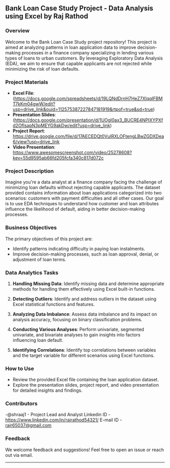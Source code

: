 ## Bank Loan Case Study Project - Data Analysis using Excel by Raj Rathod

### Overview
Welcome to the Bank Loan Case Study project repository! This project is aimed at analyzing patterns in loan application data to improve decision-making processes in a finance company specializing in lending various types of loans to urban customers. By leveraging Exploratory Data Analysis (EDA), we aim to ensure that capable applicants are not rejected while minimizing the risk of loan defaults.

### Project Materials
- **Excel File**: (https://docs.google.com/spreadsheets/d/19LQNdDrnH7HeZ7XlqqIFBMT7kKm04gwW/edit?usp=drive_link&ouid=112575387227847181919&rtpof=true&sd=true)
- **Presentation Slides**: (https://docs.google.com/presentation/d/1UOgl0ax3_BUCRE4NPIXYPXfd2OflsapN3pMEYG9akDw/edit?usp=drive_link)
- **Project Report**: https://drive.google.com/file/d/17AECEDQt0VulRXLOFtengLBwZGDXDea6/view?usp=drive_link
- **Video Presentation**: https://www.awesomescreenshot.com/video/25278608?key=55d9595ab66fd205fcfa340c817d072c

### Project Description
Imagine you're a data analyst at a finance company facing the challenge of minimizing loan defaults without rejecting capable applicants. The dataset provided contains information about loan applications categorized into two scenarios: customers with payment difficulties and all other cases. Our goal is to use EDA techniques to understand how customer and loan attributes influence the likelihood of default, aiding in better decision-making processes.

### Business Objectives
The primary objectives of this project are:
- Identify patterns indicating difficulty in paying loan instalments.
- Improve decision-making processes, such as loan approval, denial, or adjustment of loan terms.

### Data Analytics Tasks
1. **Handling Missing Data**: Identify missing data and determine appropriate methods for handling them effectively using Excel built-in functions.
   
2. **Detecting Outliers**: Identify and address outliers in the dataset using Excel statistical functions and features.
   
3. **Analyzing Data Imbalance**: Assess data imbalance and its impact on analysis accuracy, focusing on binary classification problems.
   
4. **Conducting Various Analyses**: Perform univariate, segmented univariate, and bivariate analyses to gain insights into factors influencing loan default.

5. **Identifying Correlations**: Identify top correlations between variables and the target variable for different scenarios using Excel functions.

### How to Use
- Review the provided Excel file containing the loan application dataset.
- Explore the presentation slides, project report, and video presentation for detailed insights and findings.

### Contributors
-@shraaj1 - Project Lead and Analyst
Linkedin ID - https://www.linkedin.com/in/rajrathod54321/
E-mail ID - rajr65037@gmail.com

### Feedback
We welcome feedback and suggestions! Feel free to open an issue or reach out via email.

---
